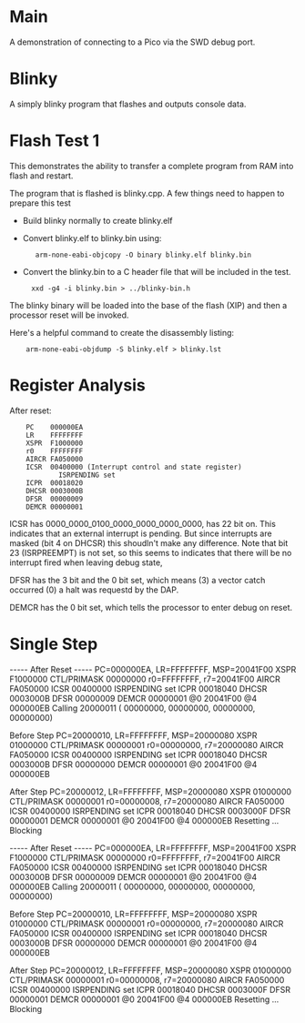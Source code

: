 Main
====

A demonstration of connecting to a Pico via the SWD debug port.

Blinky
======

A simply blinky program that flashes and outputs console data.

Flash Test 1
============

This demonstrates the ability to transfer a complete program from RAM
into flash and restart.

The program that is flashed is blinky.cpp.  A few things need to happen
to prepare this test

* Build blinky normally to create blinky.elf
* Convert blinky.elf to blinky.bin using:

         arm-none-eabi-objcopy -O binary blinky.elf blinky.bin

* Convert the blinky.bin to a C header file that will be included in the test.

        xxd -g4 -i blinky.bin > ../blinky-bin.h

The blinky binary will be loaded into the base of the flash (XIP) and then 
a processor reset will be invoked.

Here's a helpful command to create the disassembly listing:

        arm-none-eabi-objdump -S blinky.elf > blinky.lst
        
Register Analysis
=================

After reset:

        PC    000000EA
        LR    FFFFFFFF
        XSPR  F1000000
        r0    FFFFFFFF
        AIRCR FA050000
        ICSR  00400000 (Interrupt control and state register)
                ISRPENDING set
        ICPR  00018020
        DHCSR 0003000B
        DFSR  00000009
        DEMCR 00000001 

ICSR has 0000_0000_0100_0000_0000_0000_0000, has 22 bit on. This indicates that an external interrupt is pending.
But since interrupts are masked (bit 4 on DHCSR) this shoudln't make any difference.  Note that bit 23 (ISRPREEMPT)
is not set, so this seems to indicates that there will be no interrupt fired when leaving debug state,

DFSR has the 3 bit and the 0 bit set, which means (3) a vector catch occurred (0) a halt was requestd by the DAP.

DEMCR has the 0 bit set, which tells the processor to enter debug on reset.

Single Step 
===========

----- After Reset -----
PC=000000EA, LR=FFFFFFFF, MSP=20041F00
XSPR  F1000000
CTL/PRIMASK  00000000
r0=FFFFFFFF, r7=20041F00
AIRCR FA050000
ICSR  00400000
  ISRPENDING set
ICPR  00018040
DHCSR 0003000B
DFSR  00000009
DEMCR 00000001
@0    20041F00
@4    000000EB
Calling 20000011 ( 00000000, 00000000, 00000000, 00000000)

Before Step
PC=20000010, LR=FFFFFFFF, MSP=20000080
XSPR  01000000
CTL/PRIMASK  00000001
r0=00000000, r7=20000080
AIRCR FA050000
ICSR  00400000
  ISRPENDING set
ICPR  00018040
DHCSR 0003000B
DFSR  00000000
DEMCR 00000001
@0    20041F00
@4    000000EB

After Step
PC=20000012, LR=FFFFFFFF, MSP=20000080
XSPR  01000000
CTL/PRIMASK  00000001
r0=00000008, r7=20000080
AIRCR FA050000
ICSR  00400000
  ISRPENDING set
ICPR  00018040
DHCSR 0003000F
DFSR  00000001
DEMCR 00000001
@0    20041F00
@4    000000EB
Resetting ...
Blocking

----- After Reset -----
PC=000000EA, LR=FFFFFFFF, MSP=20041F00
XSPR  F1000000
CTL/PRIMASK  00000000
r0=FFFFFFFF, r7=20041F00
AIRCR FA050000
ICSR  00400000
  ISRPENDING set
ICPR  00018040
DHCSR 0003000B
DFSR  00000009
DEMCR 00000001
@0    20041F00
@4    000000EB
Calling 20000011 ( 00000000, 00000000, 00000000, 00000000)

Before Step
PC=20000010, LR=FFFFFFFF, MSP=20000080
XSPR  01000000
CTL/PRIMASK  00000001
r0=00000000, r7=20000080
AIRCR FA050000
ICSR  00400000
  ISRPENDING set
ICPR  00018040
DHCSR 0003000B
DFSR  00000000
DEMCR 00000001
@0    20041F00
@4    000000EB

After Step
PC=20000012, LR=FFFFFFFF, MSP=20000080
XSPR  01000000
CTL/PRIMASK  00000001
r0=00000008, r7=20000080
AIRCR FA050000
ICSR  00400000
  ISRPENDING set
ICPR  00018040
DHCSR 0003000F
DFSR  00000001
DEMCR 00000001
@0    20041F00
@4    000000EB
Resetting ...
Blocking

